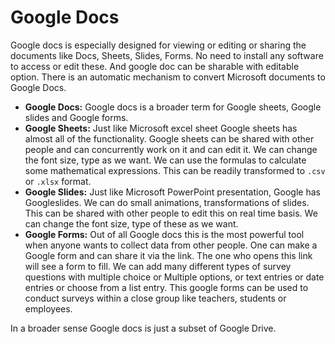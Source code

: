 # Google Docs

Google docs is especially designed for viewing or editing or sharing
the documents like Docs, Sheets, Slides, Forms. No need to install any
software to access or edit these. And google doc can be sharable with
editable option. There is an automatic mechanism to convert Microsoft
documents to Google Docs.

* **Google Docs:** Google docs is a broader term for Google sheets,
  Google slides and Google forms.
* **Google Sheets:** Just like Microsoft excel sheet Google sheets has
  almost all of the functionality. Google sheets can be shared with
  other people and can concurrently work on it and can edit it. We can
  change the font size, type as we want. We can use the formulas to
  calculate some mathematical expressions. This can be readily
  transformed to `.csv` or `.xlsx` format.
* **Google Slides:** Just like Microsoft PowerPoint presentation,
  Google has Googleslides. We can do small animations,
  transformations of slides. This can be shared with other people to
  edit this on real time basis.
  We can change the font size, type of these as we want.
* **Google Forms:** Out of all Google docs this is the most powerful
  tool when anyone wants to collect data from other people. One can
  make a Google form and can share it via the link. The one who opens
  this link will see a form to fill. We can add many different types
  of survey questions with multiple choice or Multiple options, or
  text entries or date entries or choose from a list entry. This
  google forms can be used to conduct surveys within a close group
  like teachers, students or employees.

In a broader sense Google docs is just a subset of Google Drive.
